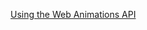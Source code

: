 [Using the Web Animations API](https://developer.mozilla.org/en-US/docs/Web/API/Web_Animations_API/Using_the_Web_Animations_API)